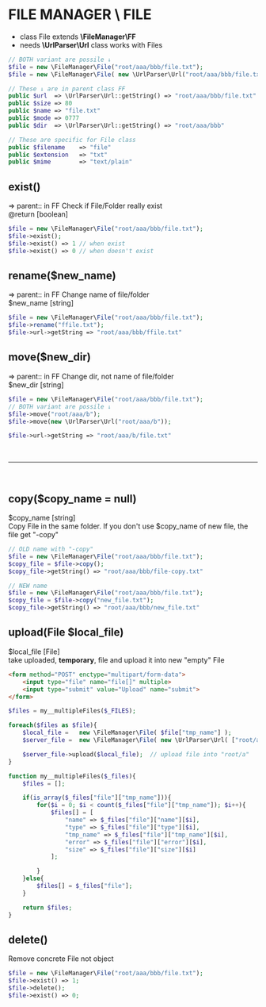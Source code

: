 # FILE MANAGER \ FILE
- class File extends **\FileManager\FF**
- needs **\UrlParser\Url** class
works with Files


```php
// BOTH variant are possile ↓
$file = new \FileManager\File("root/aaa/bbb/file.txt");
$file = new \FileManager\File( new \UrlParser\Url("root/aaa/bbb/file.txt") );

// These ↓ are in parent class FF
public $url  => \UrlParser\Url::getString() => "root/aaa/bbb/file.txt"
public $size => 80
public $name => "file.txt"
public $mode => 0777
public $dir  => \UrlParser\Url::getString() => "root/aaa/bbb"

// These are specific for File class
public $filename	=> "file"
public $extension	=> "txt"
public $mime		=> "text/plain"

```

## exist()
=> parent::	in FF
Check if File/Folder really exist<br>
@return [boolean]

```php
$file = new \FileManager\File("root/aaa/bbb/file.txt");
$file->exist();
$file->exist() => 1	// when exist
$file->exist() => 0	// when doesn't exist
```


## rename($new_name)
=> parent::	in FF
Change name of file/folder<br>
$new_name [string]

```php
$file = new \FileManager\File("root/aaa/bbb/file.txt");
$file->rename("ffile.txt");
$file->url->getString => "root/aaa/bbb/ffile.txt"
```

## move($new_dir)
=> parent::	in FF
Change dir, not name of file/folder<br>
$new_dir [string]

```php
$file = new \FileManager\File("root/aaa/bbb/file.txt");
// BOTH variant are possile ↓
$file->move("root/aaa/b");
$file->move(new \UrlParser\Url("root/aaa/b"));

$file->url->getString => "root/aaa/b/file.txt"
```



<br>
<hr>
<br>


## copy($copy_name = null)
$copy_name [string]<br>
Copy File in the same folder. If you don't use $copy_name of new file, the file get "-copy" <br>

```php
// OLD name with "-copy"
$file = new \FileManager\File("root/aaa/bbb/file.txt");
$copy_file = $file->copy();
$copy_file->getString() => "root/aaa/bbb/file-copy.txt"

// NEW name
$file = new \FileManager\File("root/aaa/bbb/file.txt");
$copy_file = $file->copy("new_file.txt");
$copy_file->getString() => "root/aaa/bbb/new_file.txt"
```

## upload(File $local_file)
$local_file [File]<br>
take uploaded, **temporary**, file and upload it into new "empty" File

```html
<form method="POST" enctype="multipart/form-data">
	<input type="file" name="file[]" multiple>
	<input type="submit" value="Upload" name="submit">
</form>
```

```php
$files = my__multipleFiles($_FILES);

foreach($files as $file){
	$local_file = 	new \FileManager\File( $file["tmp_name"] );
	$server_file = 	new \FileManager\File( new \UrlParser\Url( ["root/a", $file["name"]] ) );

	$server_file->upload($local_file);	// upload file into "root/a"
}

function my__multipleFiles($_files){
	$files = [];

	if(is_array($_files["file"]["tmp_name"])){
		for($i = 0; $i < count($_files["file"]["tmp_name"]); $i++){
			$files[] = [
				"name" => $_files["file"]["name"][$i],
				"type" => $_files["file"]["type"][$i],
				"tmp_name" => $_files["file"]["tmp_name"][$i],
				"error" => $_files["file"]["error"][$i],
				"size" => $_files["file"]["size"][$i]
			];

		}
	}else{
		$files[] = $_files["file"];
	}

	return $files;
}
```


## delete()
Remove concrete File not object

```php
$file = new \FileManager\File("root/aaa/bbb/file.txt");
$file->exist() => 1;
$file->delete();
$file->exist() => 0;
```
